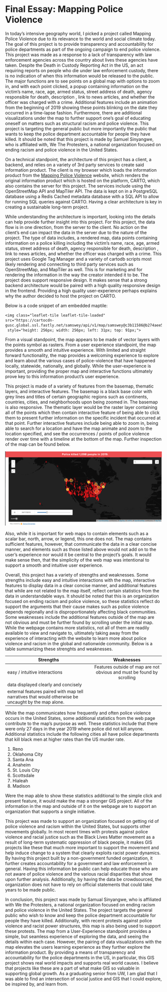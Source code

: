 # Final Essay: Mapping Police Violence

In today’s intensive geography world, I picked a project called Mapping Police Violence due to its relevance to the world and social climate today. The goal of this project is to provide transparency and accountability for police departments as part of the ongoing campaign to end police violence. This project was made as a response to a lack of transparency with law enforcement agencies across the country about lives these agencies have taken. Despite the Death in Custody Reporting Act in the US, an act requiring reports on people who die under law enforcement custody, there is no indication of when this information would be released to the public. The major functions are to see points on a global map with options to zoom in, and with each point clicked, a popup containing information on the victim’s name, race, age, armed status, street address of death, agency responsible for death, description , link to news articles, and whether the officer was charged with a crime. Additional features include an animation from the beginning of 2019 showing these points blinking on the date they occurred in a time-lapse fashion. Furthermore, there are additional visualizations under the map to further support one’s goal of educating oneself on matters such as structural racism and police violence. This project is targeting the general public but more importantly the public that wants to keep the police department accountable for people they have killed. It should be noted that this project is made by Samuel Sinyangwe, who is affiliated with, We The Protesters, a national organization focused on ending racism and police violence in the United States.

On a technical standpoint, the architecture of this project has a client, a backend, and relies on a variety of 3rd party services to create said information product. The client is my browser which loads the information product from the [Mapping Police Violence](https://mappingpoliceviolence.org/) website, which renders the original information product which is hosted on the platform, CARTO, which also contains the server for this project. The services include using the OpenStreetMap API and MapTiler API. The data is kept on in a PostgreSQL database using a Redis Cached metadata database with a SQL API to allow for running SQL queries against CARTO. Having a clear architecture is key in creating a sustainable long-term project.

While understanding the architecture is important, looking into the details can help provide further insight into this project. For this project, the data flow is in one direction, from the server to the client. No action on the client’s end can impact the data in the server due to the nature of the project. The type of data includes, a rendered map, data points containing information on a police killing including the victim’s name, race, age, armed status, street address of death, agency responsible for death, description , link to news articles, and whether the officer was charged with a crime. This project uses Google Tag Manager and a variety of cartodb scripts most likely rendering and connecting to third party services such as OpenStreetMap, and MapTiler as well. This is for marketing and for rendering the information in the way the creator intended it to be. The project does support responsive design. It makes sense that a strong backend architecture would be paired with a high quality responsive design in the frontend. Providing a high quality user-experience perhaps explains why the author decided to host the project on CARTO.

Below is a code snippet of am embedded maptile:
```
<img class="leaflet-tile leaflet-tile-loaded"
src="https://cartocdn-gusc.global.ssl.fastly.net/samswey/api/v1/map/samswey@c3b11586@b274aee5767a92d5d60b3e40bdcaeacf:1583623549742/1/5/7/15.png"
 style="height: 256px; width: 256px; left: 31px; top: 91px;">
```

From a visual standpoint, the map appears to be made of vector layers with the points symbol as rasters. From a user experience standpoint, the map provides a smooth and intuitive experience. With limited and straight forward functionality, the map provides a welcoming experience to explore and learn about the various cases of police-violence that have happened locally, statewide, nationally, and globally. While the user-experience is important, providing the proper map and interactive functions ultimately prove key to this information product’s user experience.

This project is made of a variety of features from the basemap, thematic layers, and interactive features. The basemap is a black base color with grey lines and titles of certain geographic regions such as continents, countries, cities, and neighborhoods upon being zoomed in. The basemap is also responsive. The thematic layer would be the raster layer containing all of the points which then contain interactive feature of being able to click them to present further information on the specific incident that occurred at that point. Further interactive features include being able to zoom in, being able to search for  a location and have the map animate and zoom to the location specified, and see the occurrences / points of police violence render over time with a timeline at the bottom of the map. Further inspection of the map can be found below.

![alt text](img/map.png)

Also, while it is important for web maps to contain elements such as a scalar bar, north, arrow, or legend, this one does not. The map contains sufficient features, however, that communicate the data in a clear concise manner, and elements such as those listed above would not add on to the user’s experience nor would it be central to the project’s goals. It would make sense then, that the simplicity of the web map  was intentional to support a smooth and intuitive user experience.

Overall, this project has a variety of strengths and weaknesses. Some strengths include easy and intuitive interactions with the map, interactive features to display data in a clear concise manner, and additional features that while are not related to the map itself, reflect certain statistics from the data in understandable ways. It should be noted that this is an organization focused on ending racism and police violence, so these statistics reflect do support the arguments that their cause makes such as police violence depends regionally and is disproportionately affecting black communities. Some weaknesses include the additional features outside of the map are not obvious and must be further found by scrolling under the initial map. While the webpage contains more statistics, not all of them are readily available to view and navigate to, ultimately taking away from the experience of interacting with the website to learn more about police violence and racism in the global and nationwide community. Below is a table summarizing these strenghts and weaknesses.

| Strengths     | Weaknesses    | 
| ------------- |:-------------:|
| easy / intuitive interactions      | Features outside of map are not obvious and must be found by scrolling |
| data displayed clearly and concisely      |       |
| external features paired with map tell narratives that would otherwise be uncaught by the map alone.|     |


While the map communicates how frequently and often police violence occurs in the United States, some additional statistics from the web page contribute to the map’s purpose as well. These statistics include that there were only 27 days in the year 2019 where police did not kill anyone. Additional statistics include the following cities all have police departments that kill black men at higher rates than the US murder rate.

1. Reno
2. Oklahoma City
3. Santa Ana
4. Anaheim
5. St. Louis City
6. Scottsdale
7. Hialeah
8. Madison

Were the map able to show these statistics additional to the simple click and present feature, it would make the map a stronger GIS project. All of the information in the map and outside of it on the webpage are to support an organization that supports a single initiative.

This project was made to support an organization focused on getting rid of police violence and racism within the United States, but supports other movements globally. In most recent times with protests against police violence and racial justice such as the Black Lives Matter movement as a result of long-term systematic oppression of black people, it makes GIS projects like these that much more important to support the movement and help induce change to a system that clearly exploits racist power dynamics. By having this project built by a non-government funded organization, it further creates accountability for a government and law enforcement in general. Having this information be public can help educate those who are not aware of police violence and the various racial disparities that show upon further analysis. Additionally, by having the data be crowdsourced, the organization does not have to rely on official statements that could take years to be made public.

In conclusion, this project was made by Samual Sinyangwe, who is affiliated with We the Protesters, a national organization focused on ending racism and police violence in the United States. The project targets the general public who wish to know and keep the police department accountable for people they have killed. Additionally, with recent protests against police violence and racist power structures, this map is also being used to support these protests. The map from a User-Experience standpoint provides a simple, but seamless experience of exploring the data, and seeing the details within each case. However, the pairing of data visualizations with the map elevates the users learning experience as they further explore the information product. By providing a means of  transparency and accountability for the police departments in the US, in particular, this GIS project shows real world impacts and supports real world causes. I believe that projects like these are a part of what make GIS so valuable in supporting global growth. As a graduating senior from UW, I am glad that I was able to find an intersection of social justice and GIS that I could explore, be inspired by, and learn from.
